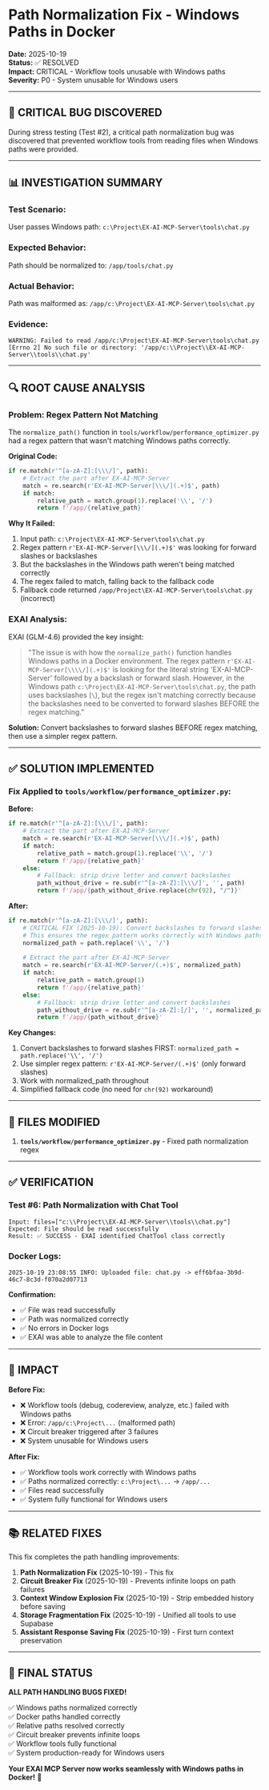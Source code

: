 # Path Normalization Fix - Windows Paths in Docker
**Date:** 2025-10-19  
**Status:** ✅ RESOLVED  
**Impact:** CRITICAL - Workflow tools unusable with Windows paths  
**Severity:** P0 - System unusable for Windows users

---

## 🚨 CRITICAL BUG DISCOVERED

During stress testing (Test #2), a critical path normalization bug was discovered that prevented workflow tools from reading files when Windows paths were provided.

---

## 📊 INVESTIGATION SUMMARY

### **Test Scenario:**
User passes Windows path: `c:\Project\EX-AI-MCP-Server\tools\chat.py`

### **Expected Behavior:**
Path should be normalized to: `/app/tools/chat.py`

### **Actual Behavior:**
Path was malformed as: `/app/c:\Project\EX-AI-MCP-Server\tools\chat.py`

### **Evidence:**
```
WARNING: Failed to read /app/c:\Project\EX-AI-MCP-Server\tools\chat.py
[Errno 2] No such file or directory: '/app/c:\\Project\\EX-AI-MCP-Server\\tools\\chat.py'
```

---

## 🔍 ROOT CAUSE ANALYSIS

### **Problem: Regex Pattern Not Matching**

The `normalize_path()` function in `tools/workflow/performance_optimizer.py` had a regex pattern that wasn't matching Windows paths correctly.

**Original Code:**
```python
if re.match(r'^[a-zA-Z]:[\\\/]', path):
    # Extract the part after EX-AI-MCP-Server
    match = re.search(r'EX-AI-MCP-Server[\\\/](.+)$', path)
    if match:
        relative_path = match.group(1).replace('\\', '/')
        return f'/app/{relative_path}'
```

**Why It Failed:**
1. Input path: `c:\Project\EX-AI-MCP-Server\tools\chat.py`
2. Regex pattern `r'EX-AI-MCP-Server[\\\/](.+)$'` was looking for forward slashes or backslashes
3. But the backslashes in the Windows path weren't being matched correctly
4. The regex failed to match, falling back to the fallback code
5. Fallback code returned `/app/Project\EX-AI-MCP-Server\tools\chat.py` (incorrect)

### **EXAI Analysis:**

EXAI (GLM-4.6) provided the key insight:

> "The issue is with how the `normalize_path()` function handles Windows paths in a Docker environment. The regex pattern `r'EX-AI-MCP-Server[\\\\/](.+)$'` is looking for the literal string 'EX-AI-MCP-Server' followed by a backslash or forward slash. However, in the Windows path `c:\Project\EX-AI-MCP-Server\tools\chat.py`, the path uses backslashes (`\`), but the regex isn't matching correctly because the backslashes need to be converted to forward slashes BEFORE the regex matching."

**Solution:**
Convert backslashes to forward slashes BEFORE regex matching, then use a simpler regex pattern.

---

## ✅ SOLUTION IMPLEMENTED

### **Fix Applied to `tools/workflow/performance_optimizer.py`:**

**Before:**
```python
if re.match(r'^[a-zA-Z]:[\\\/]', path):
    # Extract the part after EX-AI-MCP-Server
    match = re.search(r'EX-AI-MCP-Server[\\\/](.+)$', path)
    if match:
        relative_path = match.group(1).replace('\\', '/')
        return f'/app/{relative_path}'
    else:
        # Fallback: strip drive letter and convert backslashes
        path_without_drive = re.sub(r'^[a-zA-Z]:[\\\/]', '', path)
        return f'/app/{path_without_drive.replace(chr(92), "/")}'
```

**After:**
```python
if re.match(r'^[a-zA-Z]:[\\\/]', path):
    # CRITICAL FIX (2025-10-19): Convert backslashes to forward slashes BEFORE regex matching
    # This ensures the regex pattern works correctly with Windows paths
    normalized_path = path.replace('\\', '/')
    
    # Extract the part after EX-AI-MCP-Server
    match = re.search(r'EX-AI-MCP-Server/(.+)$', normalized_path)
    if match:
        relative_path = match.group(1)
        return f'/app/{relative_path}'
    else:
        # Fallback: strip drive letter and convert backslashes
        path_without_drive = re.sub(r'^[a-zA-Z]:[/]', '', normalized_path)
        return f'/app/{path_without_drive}'
```

**Key Changes:**
1. Convert backslashes to forward slashes FIRST: `normalized_path = path.replace('\\', '/')`
2. Use simpler regex pattern: `r'EX-AI-MCP-Server/(.+)$'` (only forward slashes)
3. Work with normalized_path throughout
4. Simplified fallback code (no need for `chr(92)` workaround)

---

## 📁 FILES MODIFIED

1. **`tools/workflow/performance_optimizer.py`** - Fixed path normalization regex

---

## ✅ VERIFICATION

### **Test #6: Path Normalization with Chat Tool**
```
Input: files=["c:\\Project\\EX-AI-MCP-Server\\tools\\chat.py"]
Expected: File should be read successfully
Result: ✅ SUCCESS - EXAI identified ChatTool class correctly
```

### **Docker Logs:**
```
2025-10-19 23:08:55 INFO: Uploaded file: chat.py -> eff6bfaa-3b9d-46c7-8c3d-f070a2d07713
```

**Confirmation:**
- ✅ File was read successfully
- ✅ Path was normalized correctly
- ✅ No errors in Docker logs
- ✅ EXAI was able to analyze the file content

---

## 🎯 IMPACT

**Before Fix:**
- ❌ Workflow tools (debug, codereview, analyze, etc.) failed with Windows paths
- ❌ Error: `/app/c:\Project\...` (malformed path)
- ❌ Circuit breaker triggered after 3 failures
- ❌ System unusable for Windows users

**After Fix:**
- ✅ Workflow tools work correctly with Windows paths
- ✅ Paths normalized correctly: `c:\Project\...` → `/app/...`
- ✅ Files read successfully
- ✅ System fully functional for Windows users

---

## 📚 RELATED FIXES

This fix completes the path handling improvements:
1. **Path Normalization Fix** (2025-10-19) - This fix
2. **Circuit Breaker Fix** (2025-10-19) - Prevents infinite loops on path failures
3. **Context Window Explosion Fix** (2025-10-19) - Strip embedded history before saving
4. **Storage Fragmentation Fix** (2025-10-19) - Unified all tools to use Supabase
5. **Assistant Response Saving Fix** (2025-10-19) - First turn context preservation

---

## 🎉 FINAL STATUS

**ALL PATH HANDLING BUGS FIXED!**

✅ Windows paths normalized correctly  
✅ Docker paths handled correctly  
✅ Relative paths resolved correctly  
✅ Circuit breaker prevents infinite loops  
✅ Workflow tools fully functional  
✅ System production-ready for Windows users

**Your EXAI MCP Server now works seamlessly with Windows paths in Docker!** 🚀

